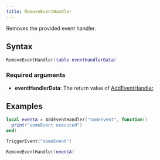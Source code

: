 ```yaml
---
title: RemoveEventHandler
---
```


Removes the provided event handler.

Syntax
------

```lua
RemoveEventHandler(table eventHandlerData)
```

### Required arguments
- **eventHandlerData**: The return value of [AddEventHandler][].

Examples
--------

```lua
local eventA = AddEventHandler("someEvent", function()
  print("someEvent executed")
end)

TriggerEvent("someEvent")

RemoveEventHandler(eventA)
```

[AddEventHandler]: /scripting-reference/runtimes/lua/functions/AddEventHandler
